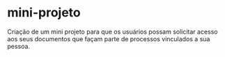 # mini-projeto
Criação de um mini projeto para que os usuários possam solicitar acesso aos seus documentos  que façam parte de processos vinculados a sua pessoa.
